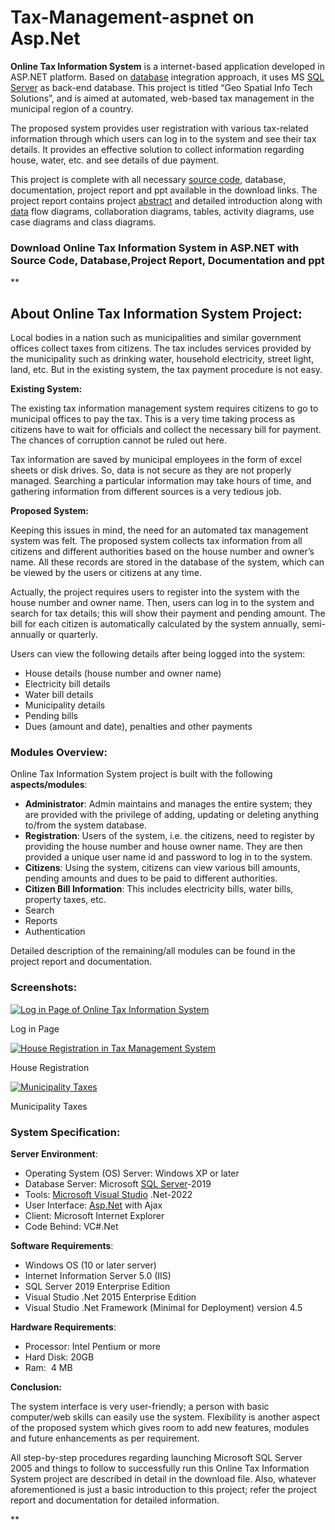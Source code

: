 # Tax-Management-aspnet on Asp.Net

**Online Tax Information System** is a internet-based application developed in ASP.NET platform. Based on [database](https://google.com/database-management-system-project-c-wxwidgets/) integration approach, it uses MS [SQL Server](https://google.com/best-way-to-connect-a-c-c-application-to-a-old-sql-server-database/) as back-end database. This project is titled “Geo Spatial Info Tech Solutions”, and is aimed at automated, web-based tax management in the municipal region of a country.

The proposed system provides user registration with various tax-related information through which users can log in to the system and see their tax details. It provides an effective solution to collect information regarding house, water, etc. and see details of due payment.

This project is complete with all necessary [source code](https://google.com/c-projects-with-source-code/), database, documentation, project report and ppt available in the download links. The project report contains project [abstract](https://google.com/abstract-base-class-with-metaclass-python-programming/) and detailed introduction along with [data](https://google.com/data-visualization-java-project/) flow diagrams, collaboration diagrams, tables, activity diagrams, use case diagrams and class diagrams.

### Download Online Tax Information System in ASP.NET with **Source Code, Database,Project Report, Documentation and ppt**

**



About Online Tax Information System Project:
--------------------------------------------

Local bodies in a nation such as municipalities and similar government offices collect taxes from citizens. The tax includes services provided by the municipality such as drinking water, household electricity, street light, land, etc. But in the existing system, the tax payment procedure is not easy.

**Existing System:**

The existing tax information management system requires citizens to go to municipal offices to pay the tax. This is a very time taking process as citizens have to wait for officials and collect the necessary bill for payment. The chances of corruption cannot be ruled out here.

Tax information are saved by municipal employees in the form of excel sheets or disk drives. So, data is not secure as they are not properly managed. Searching a particular information may take hours of time, and gathering information from different sources is a very tedious job.

**Proposed System:**

Keeping this issues in mind, the need for an automated tax management system was felt. The proposed system collects tax information from all citizens and different authorities based on the house number and owner’s name. All these records are stored in the database of the system, which can be viewed by the users or citizens at any time.

Actually, the project requires users to register into the system with the house number and owner name. Then, users can log in to the system and search for tax details; this will show their payment and pending amount. The bill for each citizen is automatically calculated by the system annually, semi-annually or quarterly.

Users can view the following details after being logged into the system:

*   House details (house number and owner name)
*   Electricity bill  details
*   Water bill details
*   Municipality details
*   Pending bills
*   Dues (amount and date), penalties and other payments

### Modules Overview:

Online Tax Information System project is built with the following **aspects/modules**:

*   **Administrator**: Admin maintains and manages the entire system; they are provided with the privilege of adding, updating or deleting anything to/from the system database.
*   **Registration**: Users of the system, i.e. the citizens, need to register by providing the house number and house owner name. They are then provided a unique user name id and password to log in to the system.
*   **Citizens**: Using the system, citizens can view various bill amounts, pending amounts and dues to be paid to different authorities.
*   **Citizen Bill Information**: This includes         electricity bills, water bills, property taxes, etc.
*   Search
*   Reports
*   Authentication

Detailed description of the remaining/all modules can be found in the project report and documentation.

### Screenshots:

[![Log in Page of Online Tax Information System](https://www.codewithc.com/wp-content/uploads/2015/01/OTIS-log-in-page.png)](https://www.codewithc.com/wp-content/uploads/2015/01/OTIS-log-in-page.png)

Log in Page

[![House Registration in Tax Management System](https://www.codewithc.com/wp-content/uploads/2015/01/OTIS-house-registration.png)](https://www.codewithc.com/wp-content/uploads/2015/01/OTIS-house-registration.png)

House Registration

[![Municipality Taxes](https://www.codewithc.com/wp-content/uploads/2015/01/OTIS-municipality-taxes.png)](https://www.codewithc.com/wp-content/uploads/2015/01/OTIS-municipality-taxes.png)

Municipality Taxes

### System Specification:

**Server Environment**:

*   Operating System (OS) Server: Windows XP or later
*   Database Server: Microsoft [SQL Server](http://en.wikipedia.org/wiki/Microsoft_SQL_Server)\-2019
*   Tools: [Microsoft Visual Studio](https://google.com/microsoft-visual-studio/) .Net-2022
*   User Interface: [Asp.Net](http://en.wikipedia.org/wiki/ASP.NET) with Ajax
*   Client: Microsoft Internet Explorer
*   Code Behind: VC#.Net

**Software Requirements**:

*   Windows OS (10 or later server)
*   Internet Information Server 5.0 (IIS)
*   SQL Server 2019  Enterprise Edition
*   Visual Studio .Net 2015 Enterprise Edition
*   Visual Studio .Net Framework (Minimal for Deployment) version 4.5

**Hardware Requirements**:

*   Processor: Intel Pentium or more
*   Hard Disk: 20GB
*   Ram:  4 MB


**Conclusion:**

The system interface is very user-friendly; a person with basic computer/web skills can easily use the system. Flexibility is another aspect of the proposed system which gives room to add new features, modules and future enhancements as per requirement.

All step-by-step procedures regarding launching Microsoft SQL Server 2005 and things to follow to successfully run this Online Tax Information System project are described in detail in the download file. Also, whatever aforementioned is just a basic introduction to this project; refer the project report and documentation for detailed information.

**
